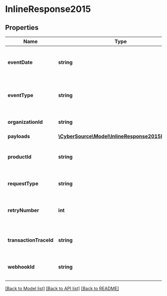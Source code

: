 # InlineResponse2015

## Properties
Name | Type | Description | Notes
------------ | ------------- | ------------- | -------------
**eventDate** | **string** | Date that the webhook was delivered | [optional] 
**eventType** | **string** | The event name the webhook was delivered for | [optional] 
**organizationId** | **string** | The Organization Identifier. | [optional] 
**payloads** | [**\CyberSource\Model\InlineResponse2015Payloads**](InlineResponse2015Payloads.md) |  | [optional] 
**productId** | **string** | The product the webhook was delivered for | [optional] 
**requestType** | **string** | Identifies the the type of request | [optional] 
**retryNumber** | **int** | The number of retry attempts for a given webhook | [optional] 
**transactionTraceId** | **string** | The identifier for the webhook | [optional] 
**webhookId** | **string** | The identifier of the subscription | [optional] 

[[Back to Model list]](../README.md#documentation-for-models) [[Back to API list]](../README.md#documentation-for-api-endpoints) [[Back to README]](../README.md)



